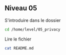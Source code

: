 ## Niveau 05
S'introduire dans le dossier
```sh
cd /home/level/05_privacy
```
Lire le fichier 
```sh
cat README.md
```
